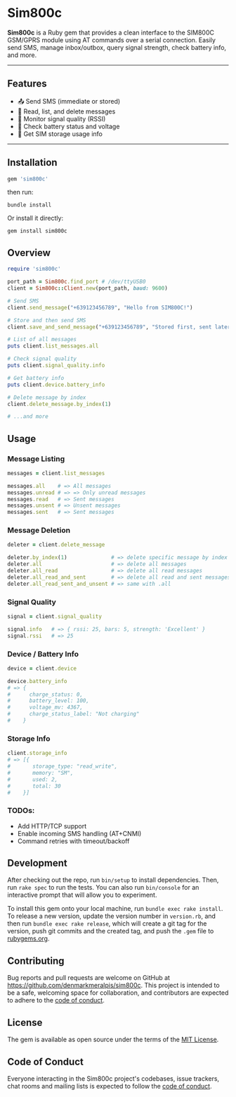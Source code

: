 # Sim800c

**Sim800c** is a Ruby gem that provides a clean interface to the SIM800C GSM/GPRS module using AT commands over a serial connection. Easily send SMS, manage inbox/outbox, query signal strength, check battery info, and more.

---

## Features

- 📤 Send SMS (immediate or stored)
- 📩 Read, list, and delete messages
- 📶 Monitor signal quality (RSSI)
- 🔋 Check battery status and voltage
- 💾 Get SIM storage usage info

---

## Installation

```ruby
gem 'sim800c'
```

then run:

```
bundle install
```

Or install it directly:

```
gem install sim800c
```

## Overview

```ruby
require 'sim800c'

port_path = Sim800c.find_port # /dev/ttyUSB0
client = Sim800c::Client.new(port_path, baud: 9600)

# Send SMS
client.send_message("+639123456789", "Hello from SIM800C!")

# Store and then send SMS
client.save_and_send_message("+639123456789", "Stored first, sent later")

# List of all messages
puts client.list_messages.all

# Check signal quality
puts client.signal_quality.info

# Get battery info
puts client.device.battery_info

# Delete message by index
client.delete_message.by_index(1)

# ...and more
```

## Usage

### Message Listing
```ruby
messages = client.list_messages

messages.all    # => All messages
messages.unread # => => Only unread messages
messages.read   # => Sent messages
messages.unsent # => Unsent messages
messages.sent   # => Sent messages
```

### Message Deletion

```ruby
deleter = client.delete_message

deleter.by_index(1)              # => delete specific message by index
deleter.all                      # => delete all messages
deleter.all_read                 # => delete all read messages
deleter.all_read_and_sent        # => delete all read and sent messages
deleter.all_read_sent_and_unsent # => same with .all

```

### Signal Quality

```ruby
signal = client.signal_quality

signal.info   # => { rssi: 25, bars: 5, strength: 'Excellent' }
signal.rssi   # => 25
```

### Device / Battery Info

```ruby
device = client.device

device.battery_info
# => {
#      charge_status: 0,
#      battery_level: 100,
#      voltage_mv: 4367,
#      charge_status_label: "Not charging"
#    }
```

### Storage Info

```ruby
client.storage_info
# => [{
#       storage_type: "read_write",
#       memory: "SM",
#       used: 2,
#       total: 30
#    }]
```

### TODOs:
- Add HTTP/TCP support
- Enable incoming SMS handling (AT+CNMI)
- Command retries with timeout/backoff

## Development

After checking out the repo, run `bin/setup` to install dependencies. Then, run `rake spec` to run the tests. You can also run `bin/console` for an interactive prompt that will allow you to experiment.

To install this gem onto your local machine, run `bundle exec rake install`. To release a new version, update the version number in `version.rb`, and then run `bundle exec rake release`, which will create a git tag for the version, push git commits and the created tag, and push the `.gem` file to [rubygems.org](https://rubygems.org).

## Contributing

Bug reports and pull requests are welcome on GitHub at https://github.com/denmarkmeralpis/sim800c. This project is intended to be a safe, welcoming space for collaboration, and contributors are expected to adhere to the [code of conduct](https://github.com/denmarkmeralpis/sim800c/blob/main/CODE_OF_CONDUCT.md).

## License

The gem is available as open source under the terms of the [MIT License](https://opensource.org/licenses/MIT).

## Code of Conduct

Everyone interacting in the Sim800c project's codebases, issue trackers, chat rooms and mailing lists is expected to follow the [code of conduct](https://github.com/denmarkmeralpis/sim800c/blob/main/CODE_OF_CONDUCT.md).